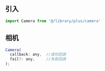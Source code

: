 ## 引入
```javascript
import Camera from '@/library/plus/camera'
```

## 相机
```javascript
Camera(
  callback: any,  //成功回调
  fail?: any,     //失败回调
);
```
